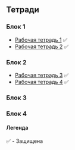 ## Тетради

### Блок 1
- [Рабочая тетрадь 1](https://github.com/liner-exe/mirea/blob/master/1%20курс/2%20семестр/Искусственный%20интеллект/Рабочая%20тетрадь%201.ipynb) :white_check_mark:
- [Рабочая тетрадь 2](https://github.com/liner-exe/mirea/blob/master/1%20курс/2%20семестр/Искусственный%20интеллект/Рабочая%20тетрадь%202.ipynb) :white_check_mark:

### Блок 2
- [Рабочая тетрадь 3](https://github.com/liner-exe/mirea/blob/master/1%20курс/2%20семестр/Искусственный%20интеллект/Рабочая%20тетрадь%203.ipynb) :white_check_mark:
- [Рабочая тетрадь 4](https://github.com/liner-exe/mirea/blob/master/1%20курс/2%20семестр/Искусственный%20интеллект/Рабочая%20тетрадь%204.ipynb) :white_check_mark:

### Блок 3


### Блок 4

#### Легенда
:white_check_mark: - Защищена
